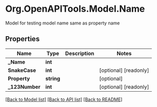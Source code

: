 # Org.OpenAPITools.Model.Name
Model for testing model name same as property name
## Properties

Name | Type | Description | Notes
------------ | ------------- | ------------- | -------------
**_Name** | **int** |  | 
**SnakeCase** | **int** |  | [optional] [readonly] 
**Property** | **string** |  | [optional] 
**_123Number** | **int** |  | [optional] [readonly] 

[[Back to Model list]](../README.md#documentation-for-models) [[Back to API list]](../README.md#documentation-for-api-endpoints) [[Back to README]](../README.md)

